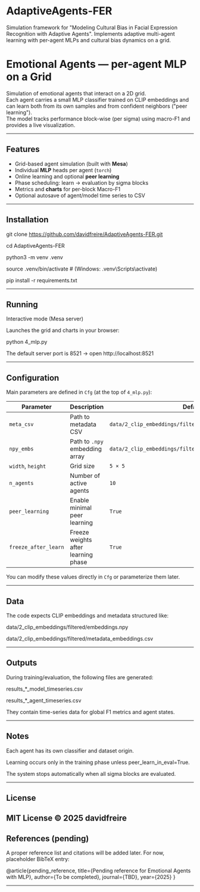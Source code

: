 # AdaptiveAgents-FER
Simulation framework for "Modeling Cultural Bias in Facial Expression Recognition with Adaptive Agents". Implements adaptive multi-agent learning with per-agent MLPs and cultural bias dynamics on a grid.


# Emotional Agents — per-agent MLP on a Grid

Simulation of emotional agents that interact on a 2D grid.  
Each agent carries a small MLP classifier trained on CLIP embeddings and can learn both from its own samples and from confident neighbors ("peer learning").  
The model tracks performance block-wise (per sigma) using macro-F1 and provides a live visualization.

---

## Features

- Grid-based agent simulation (built with **Mesa**)
- Individual **MLP** heads per agent (`torch`)
- Online learning and optional **peer learning**
- Phase scheduling: learn → evaluation by sigma blocks
- Metrics and **charts** for per-block Macro-F1
- Optional autosave of agent/model time series to CSV

---

## Installation

git clone https://github.com/davidfreire/AdaptiveAgents-FER.git

cd AdaptiveAgents-FER

python3 -m venv .venv

source .venv/bin/activate  # (Windows: .venv\Scripts\activate)

pip install -r requirements.txt

---

## Running

Interactive mode (Mesa server)

Launches the grid and charts in your browser:

python 4_mlp.py

The default server port is 8521 → open http://localhost:8521

---

## Configuration

Main parameters are defined in `Cfg` (at the top of `4_mlp.py`):

| Parameter | Description | Default |
|------------|-------------|----------|
| `meta_csv` | Path to metadata CSV | `data/2_clip_embeddings/filtered/metadata_embeddings.csv` |
| `npy_embs` | Path to `.npy` embedding array | `data/2_clip_embeddings/filtered/embeddings.npy` |
| `width`, `height` | Grid size | `5 × 5` |
| `n_agents` | Number of active agents | `10` |
| `peer_learning` | Enable minimal peer learning | `True` |
| `freeze_after_learn` | Freeze weights after learning phase | `True` |

You can modify these values directly in `Cfg` or parameterize them later.

---

## Data

The code expects CLIP embeddings and metadata structured like:

data/2_clip_embeddings/filtered/embeddings.npy

data/2_clip_embeddings/filtered/metadata_embeddings.csv

---

## Outputs

During training/evaluation, the following files are generated:

results_*_model_timeseries.csv

results_*_agent_timeseries.csv

They contain time-series data for global F1 metrics and agent states.

---

## Notes

Each agent has its own classifier and dataset origin.

Learning occurs only in the training phase unless peer_learn_in_eval=True.

The system stops automatically when all sigma blocks are evaluated.

---

## License

MIT License © 2025 davidfreire
---

## References (pending)

A proper reference list and citations will be added later.
For now, placeholder BibTeX entry:

@article{pending_reference,
  title={Pending reference for Emotional Agents with MLP},
  author={To be completed},
  journal={TBD},
  year={2025}
}

---

